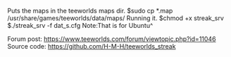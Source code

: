 Puts the maps in the teeworlds maps dir.
$sudo cp *.map /usr/share/games/teeworlds/data/maps/
Running it.
$chmod +x streak_srv
$./streak_srv -f dat_s.cfg
Note:That is for Ubuntu^

Forum post: https://www.teeworlds.com/forum/viewtopic.php?id=11046
Source code: https://github.com/H-M-H/teeworlds_streak

